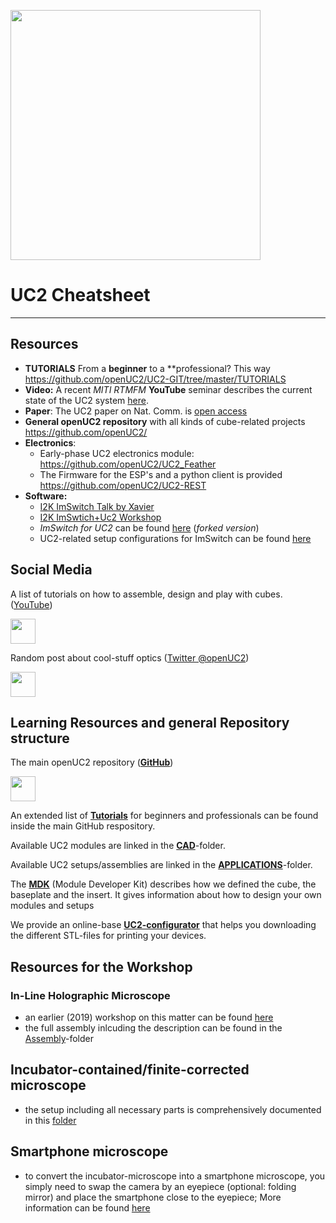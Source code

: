 <p align="left">
<a href="#logo" name="logo"><img src="https://raw.githubusercontent.com/bionanoimaging/UC2-GIT/master/IMAGES/UC2_logo_text.png" width="400"></a>
</p>


# UC2 Cheatsheet
---

## Resources

* **TUTORIALS** From a **beginner** to a **professional? This way https://github.com/openUC2/UC2-GIT/tree/master/TUTORIALS
* **Video:** A recent *MITI RTMFM* **YouTube** seminar describes the current state of the UC2 system [here](https://www.youtube.com/watch?v=Jp5TOqvf7Nc&ab_channel=mitirtmfm).
* **Paper**: The UC2 paper on Nat. Comm. is [open access](https://go.nature.com/3q3xQFM)
* **General openUC2 repository** with all kinds of cube-related projects https://github.com/openUC2/
* **Electronics**:
  * Early-phase UC2 electronics module: https://github.com/openUC2/UC2_Feather
  * The Firmware for the ESP's and a python client is provided https://github.com/openUC2/UC2-REST
* **Software:**
  * [I2K ImSwitch Talk by Xavier](https://www.youtube.com/watch?v=XsbnMkGSPQQ)
  * [I2K ImSwtich+Uc2 Workshop](https://www.youtube.com/watch?v=7f1XH7lQcgQ&t=3410s)
  * *ImSwitch for UC2* can be found [here](https://github.com/beniroquai/ImSwitch) (*forked version*)
  * UC2-related setup configurations for ImSwitch can be found [here](https://github.com/beniroquai/ImSwitchConfig/)

## Social Media

A list of tutorials on how to assemble, design and play with cubes. ([YouTube](https://www.youtube.com/channel/UCcHFzXTdC1Ro0OMnHS_54UA))

<p align="left">
<a href="https://www.youtube.com/channel/UCcHFzXTdC1Ro0OMnHS_54UA" name="logo"><img src="https://www.uni-giessen.de/fbz/fb04/institute/geschichte/fachjournalistik/bilder/Logos/YouTube-logo/image_mini" width="40"></a>
</p>

Random post about cool-stuff optics ([Twitter @openUC2](https://github.com/openUC2/))

<p align="left">
<a href="https://github.com/openUC2/" name="logo"><img src="https://images.cults3d.com/Hsy2etootciie39A8P9CwxWettI=/516x516/filters:format(webp)/https://files.cults3d.com/uploaders/13073908/illustration-file/5c524a72-ee81-4416-967f-d40243123097/twitter.jpg" width="40"></a>
</p>




## Learning Resources and general Repository structure

The main openUC2 repository ([**GitHub**](https://github.com/openUC2/UC2-GIT))
<p align="left">
<a href="https://github.com/openUC2/UC2-GIT" name="logo"><img src="https://github.githubassets.com/images/modules/logos_page/GitHub-Mark.png" width="40"></a>
</p>


An extended list of [**Tutorials**](https://github.com/openUC2/UC2-GIT/tree/master/TUTORIALS) for beginners and professionals can be found inside the main GitHub respository.

Available UC2 modules are linked in the [**CAD**](https://github.com/openUC2/UC2-GIT/tree/master/CAD)-folder.

Available UC2 setups/assemblies are linked in the [**APPLICATIONS**](https://github.com/openUC2/UC2-GIT/tree/master/APPLICATIONS)-folder.

The [**MDK**](https://github.com/openUC2/UC2-GIT/tree/master/MDK) (Module Developer Kit) describes how we defined the cube, the baseplate and the insert. It gives information about how to design your own modules and setups

We provide an online-base [**UC2-configurator**](https://uc2configurator.netlify.app/) that helps you downloading the different STL-files for printing your devices.


## Resources for the Workshop

### In-Line Holographic Microscope

* an earlier (2019) workshop on this matter can be found [here](https://github.com/openUC2/UC2-GIT/tree/master/WORKSHOP/INLINE-HOLOGRAMM)
* the full assembly inlcuding the description can be found in the [Assembly](https://github.com/openUC2/UC2-GIT/tree/master/APPLICATIONS/APP_INLINE_HOLOGRAM)-folder


## Incubator-contained/finite-corrected microscope

* the setup including all necessary parts is comprehensively documented in this [folder](https://github.com/openUC2/UC2-GIT/tree/master/APPLICATIONS/APP_Incubator_Microscope)

## Smartphone microscope

* to convert the incubator-microscope into a smartphone microscope, you simply need to swap the camera by an eyepiece  (optional: folding mirror) and place the smartphone close to the eyepiece; More information can be found [here](https://github.com/openUC2/UC2-GIT/tree/master/APPLICATIONS/APP_SMARTPHONE_MICROSCOPE)
